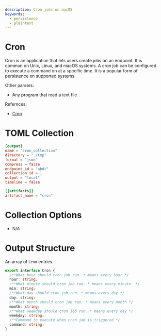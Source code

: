 ```yaml
---
description: Cron jobs on macOS
keywords:
  - persistence
  - plaintext
---
```


# Cron

Cron is an application that lets users create jobs on an endpoint. It is
common on Unix, Linux, and macOS systems. A cron job can be configured to
execute a command on at a specific time. It is a popular form of persistence on
supported systems.

Other parsers:

- Any program that read a text file

Refernces:

- [Cron](https://en.wikipedia.org/wiki/Cron)

# TOML Collection

```toml
[output]
name = "cron_collection"
directory = "./tmp"
format = "json"
compress = false
endpoint_id = "abdc"
collection_id = 1
output = "local"
timeline = false

[[artifacts]]
artifact_name = "cron"
```

# Collection Options

- N/A

# Output Structure

An array of `Cron` entries.

```typescript
export interface Cron {
  /**What hour should cron job run. * means every hour */
  hour: string;
  /**What minute should cron job run. * means every minute  */
  min: string;
  /**What day should cron job run. * means every day */
  day: string;
  /**What month should cron job run. * means every month */
  month: string;
  /**What weekday should cron job run. * means every day */
  weekday: string;
  /**Command to execute when cron job is triggered */
  command: string;
}
```
